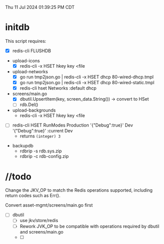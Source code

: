 Thu 11 Jul 2024 01:39:25 PM CDT

# initdb

This script requires:

- [x] redis-cli FLUSHDB
- upload-icons
  - [x] redis-cli -x HSET hkey key <file
- upload-networks
  - [x] go run tmp2json.go | redis-cli -x HSET dhcp 80-wired-dhcp.tmpl
  - [x] go run tmp2json.go | redis-cli -x HSET dhcp 80-wired-static.tmpl
  - [x] redis-cli hset Networks :default dhcp
- screens/main.go
  - [x] dbutil.UpsertItem(key, screen_data.String()) -> convert to HSet
  - [ ] rdb.Del()
- upload-backgrounds
  - redis-cli -x HSET hkey key <file
- [ ] redis-cli HSET RunModes Production '{"Debug":true}' Dev '{"Debug":true}' :current Dev
  - returns `(integer) 3`
- backupdb
  - rdbrip -s rdb.sys.zip
  - rdbrip -c rdb-config.zip

# //todo

Change the JKV_OP to match the Redis operations supported, including return codes such as Err().

Convert asset-mgmt/screens/main.go first
  - [ ] dbutil
    - [ ] use jkv/store/redis
    - [ ] Rework JVK_OP to be compatible with operations required by dbutil and screens/main.go
    - [ ] 